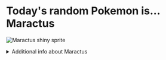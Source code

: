 # Today's random Pokemon is... Maractus

![Maractus shiny sprite](https://raw.githubusercontent.com/PokeAPI/sprites/master/sprites/pokemon/shiny/556.png)

<details>
<summary>Additional info about Maractus</summary>

| srpite type | image |
|------|------|
| back_default | ![Maractus back_default sprite](https://raw.githubusercontent.com/PokeAPI/sprites/master/sprites/pokemon/back/556.png) |
| back_shiny | ![Maractus back_shiny sprite](https://raw.githubusercontent.com/PokeAPI/sprites/master/sprites/pokemon/back/shiny/556.png) |
| front_default | ![Maractus front_default sprite](https://raw.githubusercontent.com/PokeAPI/sprites/master/sprites/pokemon/556.png) | </details>